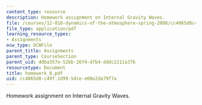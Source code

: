 ```yaml
---
content_type: resource
description: Homework assignment on Internal Gravity Waves.
file: /courses/12-810-dynamics-of-the-atmosphere-spring-2008/cc4065d8c49f1d995dcee08e2da79f7a_homework_8.pdf
file_type: application/pdf
learning_resource_types:
- Assignments
ocw_type: OCWFile
parent_title: Assignments
parent_type: CourseSection
parent_uid: ddba357e-52bb-26f4-d7b4-dddc2211a37b
resourcetype: Document
title: homework_8.pdf
uid: cc4065d8-c49f-1d99-5dce-e08e2da79f7a
---
```

Homework assignment on Internal Gravity Waves.

